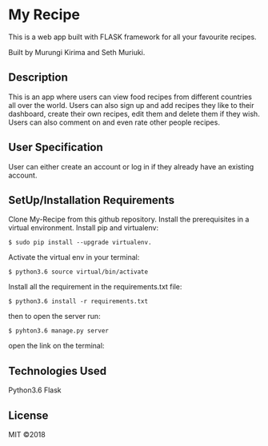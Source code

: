 # My Recipe
This is a web app built with FLASK framework for all your favourite recipes.

Built by Murungi Kirima and Seth Muriuki.

## Description
This is an app where users can view food recipes from different countries all over the world.
Users can also sign up and add recipes they like to their dashboard, create their own recipes, edit them and delete them if they wish. Users can also comment on and even rate other people recipes.

## User Specification
User can either create an account or log in if they already have an existing account.

## SetUp/Installation Requirements
Clone My-Recipe from this github repository.
Install the prerequisites in a virtual environment.
Install pip and virtualenv:
```
$ sudo pip install --upgrade virtualenv.
```
Activate the virtual env in your terminal:
```
$ python3.6 source virtual/bin/activate
```
Install all the requirement in the requirements.txt file:
```
$ python3.6 install -r requirements.txt
```
then to open the server run:
```
$ pyhton3.6 manage.py server
```
open the link on the terminal:

## Technologies Used
Python3.6
Flask

## License
MIT ©2018
